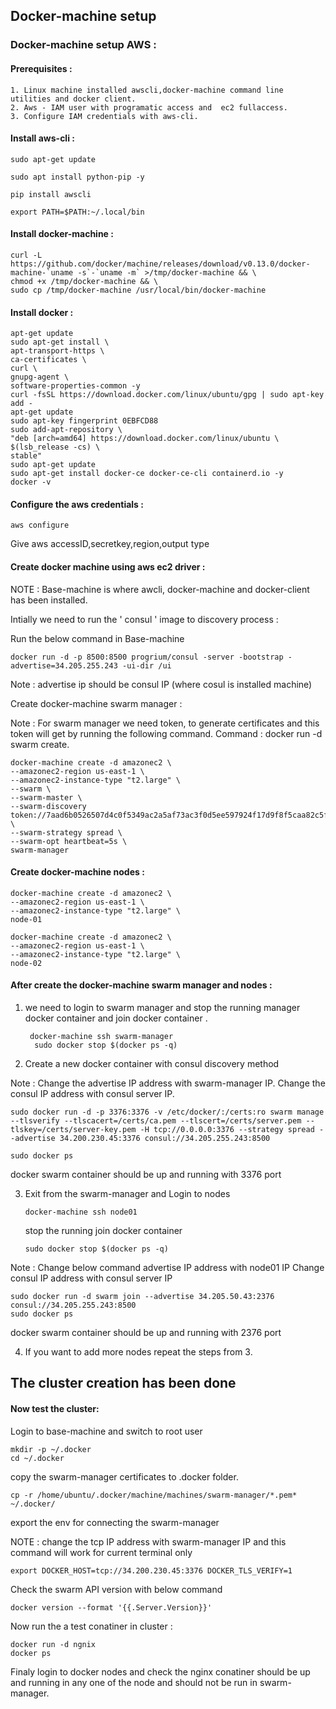 ##  Docker-machine setup  ##

### Docker-machine setup AWS : ###

#### Prerequisites : ####
    
	1. Linux machine installed awscli,docker-machine command line utilities and docker client.
	2. Aws - IAM user with programatic access and  ec2 fullaccess.
	3. Configure IAM credentials with aws-cli.
			  
			  
#### Install aws-cli : ####


	sudo apt-get update

	sudo apt install python-pip -y

	pip install awscli

	export PATH=$PATH:~/.local/bin

#### Install docker-machine : ####

	curl -L https://github.com/docker/machine/releases/download/v0.13.0/docker-machine-`uname -s`-`uname -m` >/tmp/docker-machine && \
	chmod +x /tmp/docker-machine && \
	sudo cp /tmp/docker-machine /usr/local/bin/docker-machine

#### Install docker : ####


	apt-get update
	sudo apt-get install \
	apt-transport-https \
	ca-certificates \
	curl \
	gnupg-agent \
	software-properties-common -y
	curl -fsSL https://download.docker.com/linux/ubuntu/gpg | sudo apt-key add -
	apt-get update
	sudo apt-key fingerprint 0EBFCD88
	sudo add-apt-repository \
	"deb [arch=amd64] https://download.docker.com/linux/ubuntu \
	$(lsb_release -cs) \
	stable"
	sudo apt-get update
	sudo apt-get install docker-ce docker-ce-cli containerd.io -y
	docker -v

#### Configure the aws credentials : ####

	aws configure

Give aws accessID,secretkey,region,output type


#### Create docker machine using aws ec2 driver : ####

NOTE :  Base-machine is where awcli, docker-machine and docker-client has been installed.

Intially we need to run the  ' consul ' image to discovery process :

Run the below command in Base-machine

	docker run -d -p 8500:8500 progrium/consul -server -bootstrap -advertise=34.205.255.243 -ui-dir /ui

Note :  advertise ip should be consul IP (where cosul is installed machine)

Create docker-machine swarm manager :

Note : For swarm manager we need token, to generate certificates and this token will get by running the following command.
       Command : docker run -d swarm create.

	docker-machine create -d amazonec2 \
	--amazonec2-region us-east-1 \
	--amazonec2-instance-type "t2.large" \
	--swarm \
	--swarm-master \
	--swarm-discovery token://7aad6b0526507d4c0f5349ac2a5af73ac3f0d5ee597924f17d9f8f5caa82c5fe \
	--swarm-strategy spread \
	--swarm-opt heartbeat=5s \
	swarm-manager


       
#### Create docker-machine nodes : ####

	docker-machine create -d amazonec2 \
	--amazonec2-region us-east-1 \
	--amazonec2-instance-type "t2.large" \
	node-01

	docker-machine create -d amazonec2 \
	--amazonec2-region us-east-1 \
	--amazonec2-instance-type "t2.large" \
	node-02

 	
#### After create the docker-machine swarm manager and nodes : ####

1. we need to login to swarm manager and stop the running manager docker container and join docker container .

		docker-machine ssh swarm-manager
		 sudo docker stop $(docker ps -q) 
	  
2. Create a new docker container with consul discovery method 
  
Note : Change the advertise IP address with swarm-manager IP.
       Change the consul IP address with consul server IP.  

	sudo docker run -d -p 3376:3376 -v /etc/docker/:/certs:ro swarm manage --tlsverify --tlscacert=/certs/ca.pem --tlscert=/certs/server.pem --tlskey=/certs/server-key.pem -H tcp://0.0.0.0:3376 --strategy spread --advertise 34.200.230.45:3376 consul://34.205.255.243:8500
	
	sudo docker ps 

docker swarm container should be up and running with 3376 port


	
3. Exit from the swarm-manager and Login to nodes 
 
	   docker-machine ssh node01
   
   stop the running join docker container
   
	   sudo docker stop $(docker ps -q)
   
Note : Change below command advertise IP address with node01 IP 
       Change consul IP address with consul server IP

	sudo docker run -d swarm join --advertise 34.205.50.43:2376 consul://34.205.255.243:8500
	sudo docker ps
docker swarm container should be up and running with 2376 port

4. If you want to add more nodes repeat the steps from 3. 

## The cluster creation has been done ##


#### Now test the cluster: ####

Login to base-machine and switch to root user 

	mkdir -p ~/.docker
	cd ~/.docker

copy the swarm-manager certificates to .docker folder.

	cp -r /home/ubuntu/.docker/machine/machines/swarm-manager/*.pem* ~/.docker/

export the env for connecting the swarm-manager 

NOTE : change the tcp IP address with swarm-manager IP and this command will work for current terminal only

	export DOCKER_HOST=tcp://34.200.230.45:3376 DOCKER_TLS_VERIFY=1

Check the swarm API version with below command 

	docker version --format '{{.Server.Version}}'

Now run the a test conatiner in cluster :

	docker run -d ngnix 
	docker ps

Finaly login to docker nodes and check the nginx conatiner should be up and running in any one of the node and should not be run in swarm-manager.
